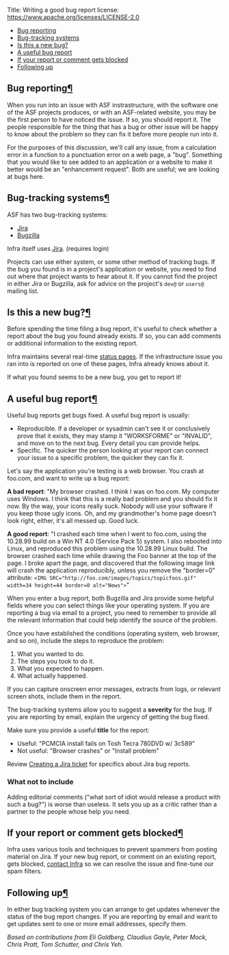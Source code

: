 Title: Writing a good bug report
license: https://www.apache.org/licenses/LICENSE-2.0

  - <a href="#overview">Bug reporting</a>
  - <a href="#systems">Bug-tracking systems</a>
  - <a href="#newbug">Is this a new bug?</a>
  - <a href="#useful">A useful bug report</a>
  - <a href="#blocked">If your report or comment gets blocked</a>
  - <a href="#followup">Following up</a>


<h2 id="overview">Bug reporting<a class="headerlink" href="#overview" title="Permanent link">&para;</a></h2>

When you run into an issue with ASF instrastructure, with the software one of the ASF projects produces, or with an ASF-related website, you may be the first person to have noticed the issue. If so, you should report it. The people responsible for the thing that has a bug or other issue will be happy to know about the problem so they can fix it before more people run into it.

For the purposes of this discussion, we'll call any issue, from a calculation error in a function to a punctuation error on a web page, a "bug". Something that you would like to see added to an application or a website to make it better would be an "enhancement request". Both are useful; we are looking at bugs here.

<h2 id="systems">Bug-tracking systems<a class="headerlink" href="#systems" title="Permanent link">&para;</a></h2>

ASF has two bug-tracking systems:

  - <a href="https://issues.apache.org/jira/" target="_blank">Jira</a>
  - <a href="https://bz.apache.org/" target="_blank">Bugzilla</a>
  
Infra itself uses [Jira](https://issues.apache.org/jira/projects/INFRA/issues/). (requires login)

Projects can use either system, or some other method of tracking bugs. If the bug you found is in a project's application or website, you need to find out where that project wants to hear about it. If you cannot find the project in either Jira or Bugzilla, ask for advice on the project's `dev@` or `users@` mailing list.

<h2 id="newbug">Is this a new bug?<a class="headerlink" href="#newbug" title="Permanent link">&para;</a></h2>

Before spending the time filing a bug report, it's useful to check whether a report about the bug you found already exists. If so, you can add comments or additional information to the existing report.

Infra maintains several real-time [status pages](stats.html). If the infrastructure issue you ran into is reported on one of these pages, Infra already knows about it.

If what you found seems to be a new bug, you get to report it!

<h2 id="useful">A useful bug report<a class="headerlink" href="#useful" title="Permanent link">&para;</a></h2>

Useful bug reports get bugs fixed. A useful bug report is usually:

  - Reproducible. If a developer or sysadmin can't see it or conclusively prove that it exists, they may stamp it "WORKSFORME" or "INVALID", and move on to the next bug. Every detail you can provide helps.
  - Specific. The quicker the person looking at your report can connect your issue to a specific problem, the quicker they can fix it.

Let's say the application you're testing is a web browser. You crash at foo.com, and want to write up a bug report:

**A bad report**: "My browser crashed. I think I was on foo.com. My computer uses Windows. I think that this is a really bad problem and you should fix it now. By the way, your icons really suck. Nobody will use your software if you keep those ugly icons. Oh, and my grandmother's home page doesn't look right, either, it's all messed up. Good luck.

**A good report**: "I crashed each time when I went to foo.com, using the 10.28.99 build on a Win NT 4.0 (Service Pack 5) system. I also rebooted into Linux, and reproduced this problem using the 10.28.99 Linux build. The browser crashed each time while drawing the Foo banner at the top of the page. I broke apart the page, and discovered that the following image link will crash the application reproducibly, unless you remove the "border=0" attribute: `<IMG SRC="http://foo.com/images/topics/topicfoos.gif" width=34 height=44 border=0 alt="News">`"

When you enter a bug report, both Bugzilla and Jira provide some helpful fields where you can select things like your operating system. If you are reporting a bug via email to a project, you need to remember to provide all the relevant information that could help identify the source of the problem.

Once you have established the conditions (operating system, web browser, and so on), include the steps to reproduce the problem:

  1. What you wanted to do.
  2. The steps you took to do it.
  3. What you expected to happen.
  4. What actually happened.
  
If you can capture onscreen error messages, extracts from logs, or relevant screen shots, include them in the report.

The bug-tracking systems allow you to suggest a **severity** for the bug. If you are reporting by email, explain the urgency of getting the bug fixed.

Make sure you provide a useful **title** for the report:

   - Useful: "PCMCIA install fails on Tosh Tecra 780DVD w/ 3c589"
   - Not useful: "Browser crashes" or "Install problem"
   
Review [Creating a Jira ticket](jira-guidelines.html) for specifics about Jira bug reports.

### What not to include ###

Adding editorial comments ("what sort of idiot would release a product with such a bug?") is worse than useless. It sets you up as a critic rather than a partner to the people whose help you need.

<h2 id="blocked">If your report or comment gets blocked<a class="headerlink" href="#blocked" title="Permanent link">&para;</a></h2>

Infra uses various tools and techniques to prevent spammers from posting material on Jira. If your new bug report, or comment on an existing report, gets blocked, [contact Infra](contact.html) so we can resolve the issue and fine-tune our spam filters.

<h2 id="followup">Following up<a class="headerlink" href="#followup" title="Permanent link">&para;</a></h2>

In either bug tracking system you can arrange to get updates whenever the status of the bug report changes. If you are reporting by email and want to get updates sent to one or more email addresses, specify them.

_Based on contributions from Eli Goldberg, Claudius Gayle, Peter Mock, Chris Pratt, Tom Schutter, and Chris Yeh._
